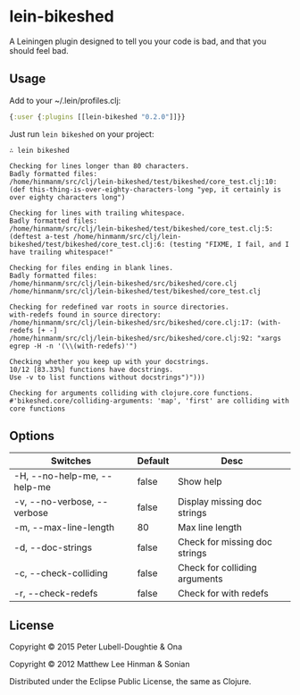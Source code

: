 # lein-bikeshed

A Leiningen plugin designed to tell you your code is bad, and that you
should feel bad.

## Usage

Add to your ~/.lein/profiles.clj:

```clojure
{:user {:plugins [[lein-bikeshed "0.2.0"]]}}
```

Just run `lein bikeshed` on your project:

```
∴ lein bikeshed

Checking for lines longer than 80 characters.
Badly formatted files:
/home/hinmanm/src/clj/lein-bikeshed/test/bikeshed/core_test.clj:10:(def this-thing-is-over-eighty-characters-long "yep, it certainly is over eighty characters long")

Checking for lines with trailing whitespace.
Badly formatted files:
/home/hinmanm/src/clj/lein-bikeshed/test/bikeshed/core_test.clj:5:(deftest a-test /home/hinmanm/src/clj/lein-bikeshed/test/bikeshed/core_test.clj:6: (testing "FIXME, I fail, and I have trailing whitespace!"

Checking for files ending in blank lines.
Badly formatted files:
/home/hinmanm/src/clj/lein-bikeshed/src/bikeshed/core.clj
/home/hinmanm/src/clj/lein-bikeshed/test/bikeshed/core_test.clj

Checking for redefined var roots in source directories.
with-redefs found in source directory:
/home/hinmanm/src/clj/lein-bikeshed/src/bikeshed/core.clj:17: (with-redefs [+ -]
/home/hinmanm/src/clj/lein-bikeshed/src/bikeshed/core.clj:92: "xargs egrep -H -n '(\\(with-redefs)'")

Checking whether you keep up with your docstrings.
10/12 [83.33%] functions have docstrings.
Use -v to list functions without docstrings")")))

Checking for arguments colliding with clojure.core functions.
#'bikeshed.core/colliding-arguments: 'map', 'first' are colliding with core functions
```

## Options

| Switches                    | Default | Desc                          |
| --------------------------- | ------- | ----------------------------- |
| -H, --no-help-me, --help-me | false   | Show help                     |
| -v, --no-verbose, --verbose | false   | Display missing doc strings   |
| -m, --max-line-length       | 80      | Max line length               |
| -d, --doc-strings           | false   | Check for missing doc strings |
| -c, --check-colliding       | false   | Check for colliding arguments |
| -r, --check-redefs          | false   | Check for with redefs         |

## License

Copyright © 2015 Peter Lubell-Doughtie & Ona

Copyright © 2012 Matthew Lee Hinman & Sonian

Distributed under the Eclipse Public License, the same as Clojure.
